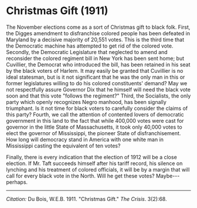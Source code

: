 <!--
title:   Christmas Gift
author:  Du Bois, W.E.B.
journal: The Crisis
year:    1911
volume:  3
issue:   2
pages:   68
-->

# Christmas Gift (1911)

The November elections come as a sort of Christmas gift to black folk. First, the Digges amendment to disfranchise colored people has been defeated in Maryland by a decisive majority of 20,551 votes. This is the third time that the Democratic machine has attempted to get rid of the colored vote. Secondly, the Democratic Legislature that neglected to amend and reconsider the colored regiment bill in New York has been sent home; but Cuvillier, the Democrat who introduced the bill, has been retained in his seat by the black voters of Harlem. It may easily be granted that Cuvillier is no ideal statesman, but is it not significant that he was the only man in this or former legislatures willing to do his colored constituents' demand? May we not respectfully assure Governor Dix that he himself will need the black vote soon and that this vote "follows the regiment?" Third, the Socialists, the only party which openly recognizes Negro manhood, has been signally triumphant. Is it not time for black voters to carefully consider the claims of this party? Fourth, we call the attention of contented lovers of democratic government in this land to the fact that while 400,000 votes were cast for governor in the little State of Massachusetts, it took only 40,000 votes to elect the governor of Mississippi, the pioneer State of disfranchisement. How long will democracy stand in America with one white man in Mississippi casting the equivalent of ten votes?

Finally, there is every indication that the election of 1912 will be a close election. If Mr. Taft succeeds himself after his tariff record, his silence on lynching and his treatment of colored officials, it will be by a margin that will call for every black vote in the North. Will he get these votes? Maybe---perhaps.

______________
*Citation:* Du Bois, W.E.B. 1911. "Christmas Gift." *The Crisis*. 3(2):68.